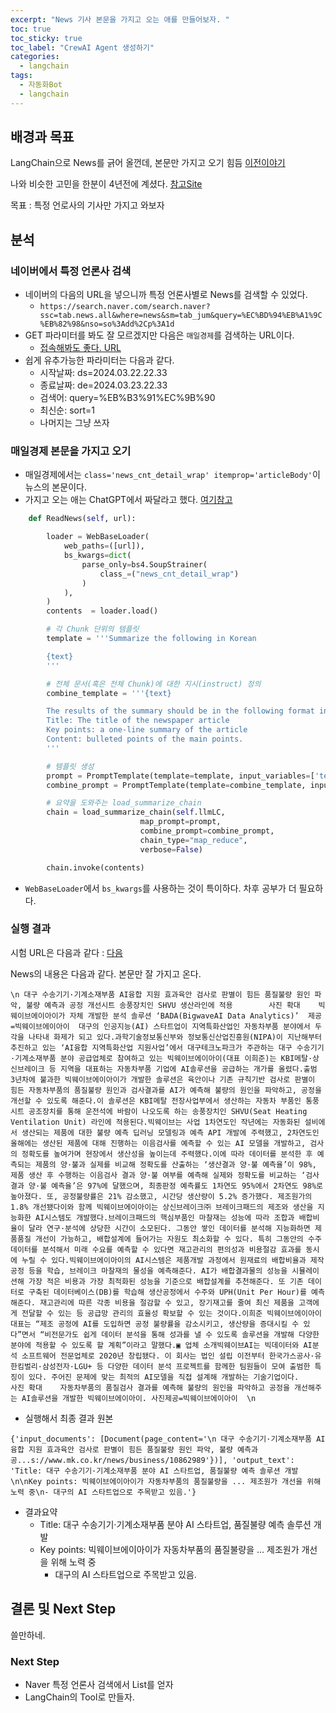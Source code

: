 ```yaml
---
excerpt: "News 기사 본문을 가지고 오는 애를 만들어보자. "
toc: true
toc_sticky: true
toc_label: "CrewAI Agent 생성하기"
categories:
  - langchain
tags:
  - 자동화Bot
  - langchain
---
```


## 배경과 목표

LangChain으로 News를 긁어 올껀데, 본문만 가지고 오기 힘듬 [이전이야기](https://mewithai.github.io/langchain/Naver-News-%ED%81%B4%EB%A1%A4%EB%A7%81-Agent%EC%9D%98-%EB%AC%B8%EC%A0%9C%EC%A0%90/)

나와 비슷한 고민을 한분이 4년전에 계셨다. [참고Site](https://everyday-tech.tistory.com/entry/3%ED%83%84-%EC%89%BD%EA%B2%8C-%EB%94%B0%EB%9D%BC%ED%95%98%EB%8A%94-%EB%84%A4%EC%9D%B4%EB%B2%84-%EB%89%B4%EC%8A%A4-%ED%81%AC%EB%A1%A4%EB%A7%81-%EB%B3%B8%EB%AC%B8-%EA%B0%80%EC%A0%B8%EC%98%A4%EA%B8%B0)

목표 : 특정 언로사의 기사만 가지고 와보자

## 분석

### 네이버에서 특정 언론사 검색

- 네이버의 다음의 URL을 넣으니까 특정 언론사별로 News를 검색할 수 있었다.
  - `https://search.naver.com/search.naver?ssc=tab.news.all&where=news&sm=tab_jum&query=%EC%BD%94%EB%A1%9C%EB%82%98&nso=so%3Add%2Cp%3A1d`
- GET 파라미터를 봐도 잘 모르겠지만 다음은 `매일경제`를 검색하는 URL이다.
  - [접속해봐도 좋다. URL](https://search.naver.com/search.naver?where=news&query=%EB%B3%91%EC%9B%90&sm=tab_opt&sort=1&photo=0&field=0&pd=4&ds=2024.03.22.22.41&de=2024.03.23.22.41&docid=&related=0&mynews=1&office_type=1&office_section_code=3&news_office_checked=1009&nso=so%3Add%2Cp%3A1d&is_sug_officeid=0&office_category=0&service_area=1)
- 쉽게 유추가능한 파라미터는 다음과 같다.
  - 시작날짜: ds=2024.03.22.22.33  
  - 종료날짜: de=2024.03.23.22.33
  - 검색어: query=%EB%B3%91%EC%9B%90
  - 최신순: sort=1
  - 나머지는 그냥 쓰자

### 매일경제 본문을 가지고 오기

- 매일경제에서는 `class='news_cnt_detail_wrap' itemprop='articleBody'`이 뉴스의 본문이다.
- 가지고 오는 애는 ChatGPT에서 짜달라고 했다. [여기참고](https://wikidocs.net/231644)

```python
    def ReadNews(self, url):

        loader = WebBaseLoader(
            web_paths=([url]),
            bs_kwargs=dict(
                parse_only=bs4.SoupStrainer(
                    class_=("news_cnt_detail_wrap")
                )
            ),
        )
        contents  = loader.load()

        # 각 Chunk 단위의 템플릿
        template = '''Summarize the following in Korean

        {text}
        '''

        # 전체 문서(혹은 전체 Chunk)에 대한 지시(instruct) 정의
        combine_template = '''{text}

        The results of the summary should be in the following format in korean
        Title: The title of the newspaper article
        Key points: a one-line summary of the article
        Content: bulleted points of the main points.
        '''

        # 템플릿 생성
        prompt = PromptTemplate(template=template, input_variables=['text'])
        combine_prompt = PromptTemplate(template=combine_template, input_variables=['text'])

        # 요약을 도와주는 load_summarize_chain
        chain = load_summarize_chain(self.llmLC, 
                             map_prompt=prompt, 
                             combine_prompt=combine_prompt, 
                             chain_type="map_reduce", 
                             verbose=False)

        chain.invoke(contents)
```

- `WebBaseLoader`에서 `bs_kwargs`를 사용하는 것이 특이하다. 차후 공부가 더 필요하다.

### 실행 결과

시험 URL은 다음과 같다 : [다음](https://www.mk.co.kr/news/business/10862989)

News의 내용은 다음과 같다. 본문만 잘 가지고 온다.

```
\n 대구 수송기기·기계소재부품 AI융합 지원 효과육안 검사로 판별이 힘든 품질불량 원인 파악, 불량 예측과 공정 개선시트 송풍장치인 SHVU 생산라인에 적용        사진 확대    빅웨이브에이아이가 자체 개발한 분석 솔루션 ‘BADA(BigwaveAI Data Analytics)’  제공=빅웨이브에이아이  대구의 인공지능(AI) 스타트업이 지역특화산업인 자동차부품 분야에서 두각을 나타내 화제가 되고 있다.과학기술정보통신부와 정보통신산업진흥원(NIPA)이 지난해부터 추진하고 있는 ‘AI융합 지역특화산업 지원사업’에서 대구테크노파크가 주관하는 대구 수송기기·기계소재부품 분야 공급업체로 참여하고 있는 빅웨이브에이아이(대표 이희준)는 KBI메탈·상신브레이크 등 지역을 대표하는 자동차부품 기업에 AI솔루션을 공급하는 개가를 올렸다.출범 3년차에 불과한 빅웨이브에이아이가 개발한 솔루션은 육안이나 기존 규칙기반 검사로 판별이 힘든 자동차부품의 품질불량 원인과 검사결과를 AI가 예측해 불량의 원인을 파악하고, 공정을 개선할 수 있도록 해준다.이 솔루션은 KBI메탈 전장사업부에서 생산하는 자동차 부품인 통풍시트 공조장치를 통해 운전석에 바람이 나오도록 하는 송풍장치인 SHVU(Seat Heating Ventilation Unit) 라인에 적용된다.빅웨이브는 사업 1차연도인 작년에는 자동화된 설비에서 생산되는 제품에 대한 불량 예측 딥러닝 모델링과 예측 API 개발에 주력했고, 2차연도인 올해에는 생산된 제품에 대해 진행하는 이음검사를 예측할 수 있는 AI 모델을 개발하고, 검사의 정확도를 높여가며 현장에서 생산성을 높이는데 주력했다.이에 따라 데이터를 분석한 후 예측되는 제품의 양·불과 실제를 비교해 정확도를 산출하는 ‘생산결과 양·불 예측율’이 98%, 제품 생산 후 수행하는 이음검사 결과 양·불 여부를 예측해 실제와 정확도를 비교하는 ‘검사결과 양·불 예측율’은 97%에 달했으며, 최종판정 예측률도 1차연도 95%에서 2차연도 98%로 높아졌다. 또, 공정불량률은 21% 감소했고, 시간당 생산량이 5.2% 증가했다. 제조원가의 1.8% 개선됐다이와 함께 빅웨이브에이아이는 상신브레이크㈜ 브레이크패드의 제조와 생산을 지능화한 AI시스템도 개발했다.브레이크패드의 핵심부품인 마찰재는 성능에 따라 조합과 배합비율이 달라 연구·분석에 상당한 시간이 소모된다. 그동안 쌓인 데이터를 분석해 지능화하면 제품품질 개선이 가능하고, 배합설계에 들어가는 자원도 최소화할 수 있다. 특히 그동안의 수주데이터를 분석해서 미래 수요를 예측할 수 있다면 재고관리의 편의성과 비용절감 효과를 동시에 누릴 수 있다.빅웨이브에이아이의 AI시스템은 제품개발 과정에서 원재료의 배합비율과 제작공정 등을 학습, 브레이크 마찰재의 물성을 예측해준다. AI가 배합결과물의 성능을 시뮬레이션해 가장 적은 비용과 가장 최적화된 성능을 기준으로 배합설계를 추천해준다. 또 기존 데이터로 구축된 데이터베이스(DB)를 학습해 생산공정에서 수주와 UPH(Unit Per Hour)를 예측해준다. 재고관리에 따른 각종 비용을 절감할 수 있고, 장기재고를 줄여 최신 제품을 고객에게 전달할 수 있는 등 공급망 관리의 효율성 확보할 수 있는 것이다.이희준 빅웨이브에이아이 대표는 “제조 공정에 AI를 도입하면 공정 불량률을 감소시키고, 생산량을 증대시킬 수 있다”면서 “비전문가도 쉽게 데이터 분석을 통해 성과를 낼 수 있도록 솔루션을 개발해 다양한 분야에 적용할 수 있도록 할 계획”이라고 말했다.▣ 업체 소개빅웨이브AI는 빅데이터와 AI분석 소프트웨어 전문업체로 2020년 창립됐다. 이 회사는 법인 설립 이전부터 한국가스공사·유한킴벌리·삼성전자·LGU+ 등 다양한 데이터 분석 프로젝트를 함께한 팀원들이 모여 출범한 특징이 있다. 주어진 문제에 맞는 최적의 AI모델을 직접 설계해 개발하는 기술기업이다.      사진 확대    자동차부품의 품질검사 결과를 예측해 불량의 원인을 파악하고 공정을 개선해주는 AI솔루션을 개발한 빅웨이브에이아이. 사진제공=빅웨이브에이아이  \n
```

- 실행해서 최종 결과 원본

```
{'input_documents': [Document(page_content='\n 대구 수송기기·기계소재부품 AI융합 지원 효과육안 검사로 판별이 힘든 품질불량 원인 파악, 불량 예측과 공...s://www.mk.co.kr/news/business/10862989'})], 'output_text': 'Title: 대구 수송기기·기계소재부품 분야 AI 스타트업, 품질불량 예측 솔루션 개발\n\nKey points: 빅웨이브에이아이가 자동차부품의 품질불량을 ... 제조원가 개선을 위해 노력 중\n- 대구의 AI 스타트업으로 주목받고 있음.'}
```

- 결과요약
  - Title: 대구 수송기기·기계소재부품 분야 AI 스타트업, 품질불량 예측 솔루션 개발
  - Key points: 빅웨이브에이아이가 자동차부품의 품질불량을 ... 제조원가 개선을 위해 노력 중
    - 대구의 AI 스타트업으로 주목받고 있음.
  
## 결론 및 Next Step

쓸만하네.

### Next Step

- Naver 특정 언론사 검색에서 List를 얻자
- LangChain의 Tool로 만들자.
